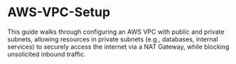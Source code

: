 # AWS-VPC-Setup
This guide walks through configuring an AWS VPC with public and private subnets, allowing resources in private subnets (e.g., databases, internal services) to securely access the internet via a NAT Gateway, while blocking unsolicited inbound traffic.
